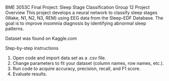 BME 3053C Final Project: Sleep Stage Classification
Group 12
Project Overview
This project develops a neural network to classify sleep stages (Wake, N1, N2, N3, REM) using EEG data from the Sleep-EDF Database. The goal is to improve insomnia diagnosis by identifying abnormal sleep patterns.

Dataset was found on Kaggle.com

Step-by-step instructions
1. Open code and import data set as a .csv file.
2. Change parameters to fit your dataset (column names, row names, etc.). 
3. Run code to acquire accuracy, precision, recall, and F1 score.
4. Evaluate results.
